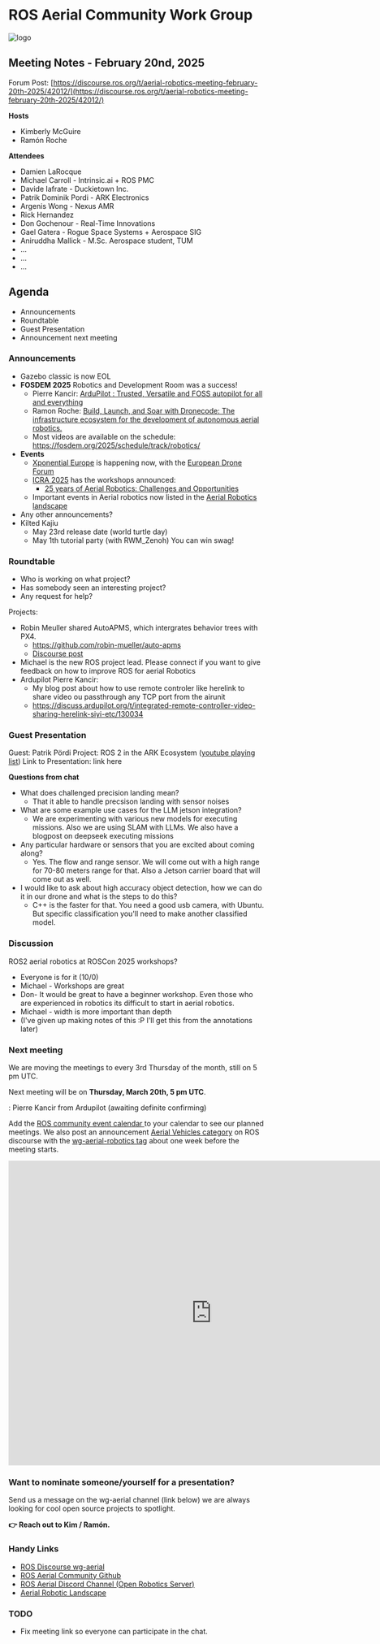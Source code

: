 # ROS Aerial Community Work Group

![logo](https://avatars.githubusercontent.com/u/130599769?s=200&v=4)

## Meeting Notes - February 20nd, 2025

Forum Post: [https://discourse.ros.org/t/aerial-robotics-meeting-february-20th-2025/42012/](https://discourse.ros.org/t/aerial-robotics-meeting-february-20th-2025/42012/)

**Hosts**
* Kimberly McGuire
* Ramón Roche

**Attendees**

* Damien LaRocque
* Michael Carroll - Intrinsic.ai + ROS PMC
* Davide Iafrate - Duckietown Inc.
* Patrik Dominik Pordi - ARK Electronics
* Argenis Wong - Nexus AMR
* Rick Hernandez
* Don Gochenour - Real-Time Innovations
* Gael Gatera - Rogue Space Systems + Aerospace SIG
* Aniruddha Mallick - M.Sc. Aerospace student, TUM
* ...
* ...
* ...

## Agenda

* Announcements
* Roundtable
* Guest Presentation
* Announcement next meeting

### Announcements

* Gazebo classic is now EOL
* **FOSDEM 2025** Robotics and Development Room was a success!
  * Pierre Kancir: [ArduPilot : Trusted, Versatile and FOSS autopilot for all and everything ](https://fosdem.org/2025/schedule/event/fosdem-2025-5476-ardupilot-trusted-versatile-and-foss-autopilot-for-all-and-everything/)
  * Ramon Roche: [Build, Launch, and Soar with Dronecode: The infrastructure ecosystem for the development of autonomous aerial robotics.](https://fosdem.org/2025/schedule/event/fosdem-2025-6353-build-launch-and-soar-with-dronecode-the-infrastructure-ecosystem-for-the-development-of-autonomous-aerial-robotics-/)
  * Most videos are available on the schedule: https://fosdem.org/2025/schedule/track/robotics/
* **Events** 
    * [Xponential Europe](https://www.xponential-europe.com/) is happening now, with the [European Drone Forum](https://eudroneforum.org/)
    * [ICRA 2025](https://2025.ieee-icra.org/) has the workshops announced:
      * [25 years of Aerial Robotics: Challenges and Opportunities]( https://aerial-robotics-workshop-icra.com/)
    * Important events in Aerial robotics now listed in the [Aerial Robotics landscape](https://ros-aerial.github.io/aerial_robotic_landscape/events/)
* Any other announcements?
* Kilted Kajiu 
    *  May 23rd release date (world turtle day)
    *  May 1th tutorial party (with RWM_Zenoh) You can win swag!


### Roundtable

* Who is working on what project?
* Has somebody seen an interesting project?
* Any request for help?

Projects:
* Robin Meuller shared AutoAPMS, which intergrates behavior trees with PX4. 
    * https://github.com/robin-mueller/auto-apms
    * [Discourse post](https://discourse.ros.org/t/autoapms-a-unified-software-framework-for-creating-behavior-based-robotic-applications/41835)
* Michael is the new ROS project lead. Please connect if you want to give feedback on how to improve ROS for aerial Robotics 
* Ardupilot Pierre Kancir:
    * My blog post about how to use remote controler like herelink to share video ou passthrough any TCP port from the airunit
    * https://discuss.ardupilot.org/t/integrated-remote-controller-video-sharing-herelink-siyi-etc/130034


### Guest Presentation

Guest: Patrik Pördi
Project: ROS 2 in the ARK Ecosystem ([youtube playing list](https://www.youtube.com/watch?v=3BJB3OAo3tw&list=PLUepQApgwSoyIdgrab7oNXktWxaxzTcKm))
Link to Presentation: link here

**Questions from chat**

* What does challenged precision landing mean?
    * That it able to handle precsison landing with sensor noises
*  What are some example use cases for the LLM jetson integration?
    *  We are experimenting with various new models for executing missions. Also we are using SLAM with LLMs. We also have a blogpost on deepseek executing missions
*  Any particular hardware or sensors that you are excited about coming along?
    *  Yes. The flow and range sensor. We will come out with a high range for 70-80 meters range for that. Also a Jetson carrier board that will come out as well. 
*  I would like to ask about high accuracy object detection, how we can do it in our drone and what is the steps to do this?
    *  C++ is the faster for that. You need a good usb camera, with Ubuntu. But specific classification you'll need to make another classified model. 

### Discussion

ROS2 aerial robotics at ROSCon 2025 workshops?

* Everyone is for it (10/0)
* Michael - Workshops are great
* Don- It would be great to have a beginner workshop. Even those who are experienced in robotics its difficult to start in aerial robotics.
* Michael - width is more important than depth
* (I've given up making notes of this :P I'll get this from the annotations later)

### Next meeting

We are moving the meetings to every 3rd Thursday of the month, still on 5 pm UTC.

Next meeting will be on **Thursday, March 20th, 5 pm UTC**. 

: Pierre Kancir from Ardupilot (awaiting definite confirming)


Add the [ROS community event calendar ](https://calendar.google.com/calendar/u/0/embed?src=c_3fc5c4d6ece9d80d49f136c1dcd54d7f44e1acefdbe87228c92ff268e85e2ea0@group.calendar.google.com&ctz=UTC)to your calendar to see our planned meetings.
We also post an announcement [Aerial Vehicles category](https://discourse.ros.org/c/aerial-vehicles/14) on ROS discourse with the [wg-aerial-robotics tag](https://discourse.ros.org/tag/wg-aerial-robotics) about one week before the meeting starts.

<iframe src="https://calendar.google.com/calendar/u/0/embed?src=c_3fc5c4d6ece9d80d49f136c1dcd54d7f44e1acefdbe87228c92ff268e85e2ea0@group.calendar.google.com&ctz=UTC" style="border: 0" width="800" height="600" frameborder="0" scrolling="no"></iframe>

### Want to nominate someone/yourself for a presentation?

Send us a message on the wg-aerial channel (link below) we are always looking for cool open source projects to spotlight.

**👉 Reach out to Kim / Ramón.**

### Handy Links
* [ROS Discourse wg-aerial](https://discourse.ros.org/tag/wg-aerial-robotics)
* [ROS Aerial Community Github](https://github.com/ROS-Aerial)
* [ROS Aerial Discord Channel (Open Robotics Server)](https://discord.gg/open-robotics-1077825543698927656)
* [Aerial Robotic Landscape](https://ros-aerial.github.io/aerial_robotic_landscape/)


### TODO

* Fix meeting link so everyone can participate in the chat.
